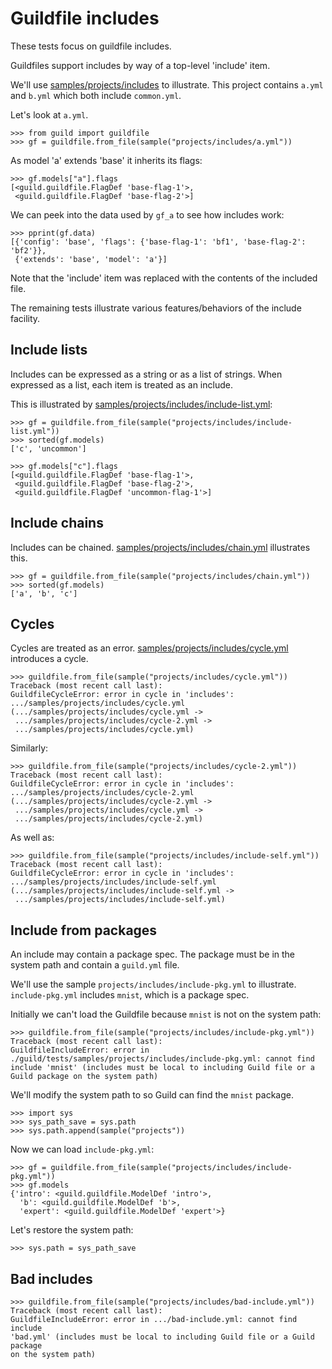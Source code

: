 # Guildfile includes

These tests focus on guildfile includes.

Guildfiles support includes by way of a top-level 'include' item.

We'll use [samples/projects/includes](samples/projects/includes) to
illustrate. This project contains `a.yml` and `b.yml` which both
include `common.yml`.

Let's look at `a.yml`.

    >>> from guild import guildfile
    >>> gf = guildfile.from_file(sample("projects/includes/a.yml"))

As model 'a' extends 'base' it inherits its flags:

    >>> gf.models["a"].flags
    [<guild.guildfile.FlagDef 'base-flag-1'>,
     <guild.guildfile.FlagDef 'base-flag-2'>]

We can peek into the data used by `gf_a` to see how includes work:

    >>> pprint(gf.data)
    [{'config': 'base', 'flags': {'base-flag-1': 'bf1', 'base-flag-2': 'bf2'}},
     {'extends': 'base', 'model': 'a'}]

Note that the 'include' item was replaced with the contents of the
included file.

The remaining tests illustrate various features/behaviors of the
include facility.

## Include lists

Includes can be expressed as a string or as a list of strings. When
expressed as a list, each item is treated as an include.

This is illustrated by
[samples/projects/includes/include-list.yml](samples/projects/includes/include-list.yml):

    >>> gf = guildfile.from_file(sample("projects/includes/include-list.yml"))
    >>> sorted(gf.models)
    ['c', 'uncommon']

    >>> gf.models["c"].flags
    [<guild.guildfile.FlagDef 'base-flag-1'>,
     <guild.guildfile.FlagDef 'base-flag-2'>,
     <guild.guildfile.FlagDef 'uncommon-flag-1'>]

## Include chains

Includes can be
chained. [samples/projects/includes/chain.yml](samples/projects/includes/chain.yml)
illustrates this.

    >>> gf = guildfile.from_file(sample("projects/includes/chain.yml"))
    >>> sorted(gf.models)
    ['a', 'b', 'c']

## Cycles

Cycles are treated as an
error. [samples/projects/includes/cycle.yml](samples/projects/includes/cycle.yml)
introduces a cycle.

    >>> guildfile.from_file(sample("projects/includes/cycle.yml"))
    Traceback (most recent call last):
    GuildfileCycleError: error in cycle in 'includes':
    .../samples/projects/includes/cycle.yml
    (.../samples/projects/includes/cycle.yml ->
     .../samples/projects/includes/cycle-2.yml ->
     .../samples/projects/includes/cycle.yml)

Similarly:

    >>> guildfile.from_file(sample("projects/includes/cycle-2.yml"))
    Traceback (most recent call last):
    GuildfileCycleError: error in cycle in 'includes':
    .../samples/projects/includes/cycle-2.yml
    (.../samples/projects/includes/cycle-2.yml ->
     .../samples/projects/includes/cycle.yml ->
     .../samples/projects/includes/cycle-2.yml)

As well as:

    >>> guildfile.from_file(sample("projects/includes/include-self.yml"))
    Traceback (most recent call last):
    GuildfileCycleError: error in cycle in 'includes':
    .../samples/projects/includes/include-self.yml
    (.../samples/projects/includes/include-self.yml ->
     .../samples/projects/includes/include-self.yml)

## Include from packages

An include may contain a package spec. The package must be in the
system path and contain a `guild.yml` file.

We'll use the sample `projects/includes/include-pkg.yml` to
illustrate. `include-pkg.yml` includes `mnist`, which is a package
spec.

Initially we can't load the Guildfile because `mnist` is not on the
system path:

    >>> guildfile.from_file(sample("projects/includes/include-pkg.yml"))
    Traceback (most recent call last):
    GuildfileIncludeError: error in
    ./guild/tests/samples/projects/includes/include-pkg.yml: cannot find
    include 'mnist' (includes must be local to including Guild file or a
    Guild package on the system path)

We'll modify the system path to so Guild can find the `mnist` package.

    >>> import sys
    >>> sys_path_save = sys.path
    >>> sys.path.append(sample("projects"))

Now we can load `include-pkg.yml`:

    >>> gf = guildfile.from_file(sample("projects/includes/include-pkg.yml"))
    >>> gf.models
    {'intro': <guild.guildfile.ModelDef 'intro'>,
      'b': <guild.guildfile.ModelDef 'b'>,
      'expert': <guild.guildfile.ModelDef 'expert'>}

Let's restore the system path:

    >>> sys.path = sys_path_save

## Bad includes

    >>> guildfile.from_file(sample("projects/includes/bad-include.yml"))
    Traceback (most recent call last):
    GuildfileIncludeError: error in .../bad-include.yml: cannot find include
    'bad.yml' (includes must be local to including Guild file or a Guild package
    on the system path)
